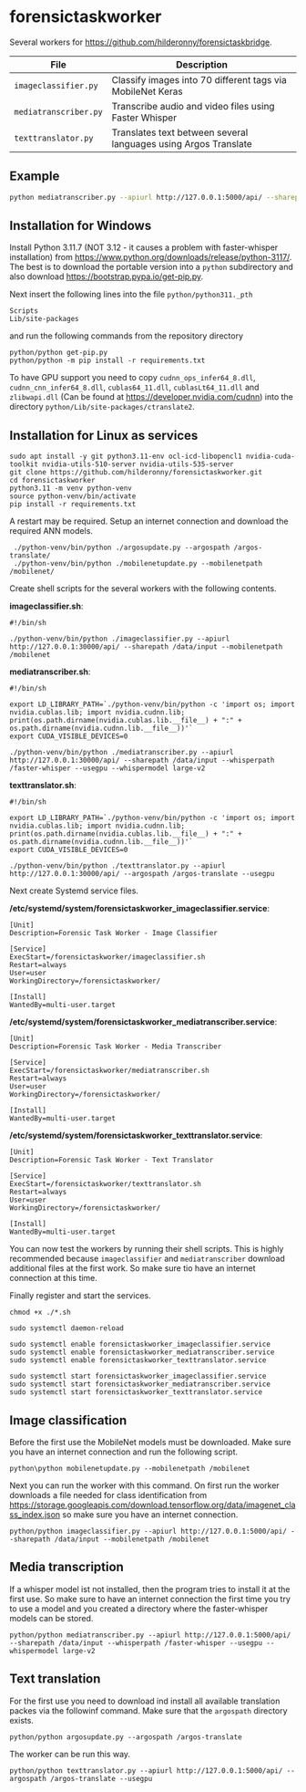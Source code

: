 # forensictaskworker

Several workers for https://github.com/hilderonny/forensictaskbridge.

|File|Description|
|---|---|
|`imageclassifier.py`|Classify images into 70 different tags via MobileNet Keras|
|`mediatranscriber.py`|Transcribe audio and video files using Faster Whisper|
|`texttranslator.py`|Translates text between several languages using Argos Translate|

## Example

```sh
python mediatranscriber.py --apiurl http://127.0.0.1:5000/api/ --sharepath D:\\data\\audio\\input --whisperpath D:\\data\\whisper --whispermodel tiny --usegpu
```

## Installation for Windows

Install Python 3.11.7 (NOT 3.12 - it causes a problem with faster-whisper installation) from https://www.python.org/downloads/release/python-3117/.
The best is to download the portable version into a `python` subdirectory and also download https://bootstrap.pypa.io/get-pip.py.

Next insert the following lines into the file `python/python311._pth`

```
Scripts
Lib/site-packages
```

and run the following commands from the repository directory

```
python/python get-pip.py
python/python -m pip install -r requirements.txt
```

To have GPU support you need to copy `cudnn_ops_infer64_8.dll`, `cudnn_cnn_infer64_8.dll`, `cublas64_11.dll`, `cublasLt64_11.dll` and `zlibwapi.dll` (Can be found at https://developer.nvidia.com/cudnn) into the directory `python/Lib/site-packages/ctranslate2`.

## Installation for Linux as services

```
sudo apt install -y git python3.11-env ocl-icd-libopencl1 nvidia-cuda-toolkit nvidia-utils-510-server nvidia-utils-535-server
git clone https://github.com/hilderonny/forensictaskworker.git
cd forensictaskworker
python3.11 -m venv python-venv
source python-venv/bin/activate
pip install -r requirements.txt
```

A restart may be required. Setup an internet connection and download the required ANN models.

```
 ./python-venv/bin/python ./argosupdate.py --argospath /argos-translate/
 ./python-venv/bin/python ./mobilenetupdate.py --mobilenetpath /mobilenet/
```

Create shell scripts for the several workers with the following contents.

**imageclassifier.sh**:

```
#!/bin/sh

./python-venv/bin/python ./imageclassifier.py --apiurl http://127.0.0.1:30000/api/ --sharepath /data/input --mobilenetpath /mobilenet
```

**mediatranscriber.sh**:

```
#!/bin/sh

export LD_LIBRARY_PATH=`./python-venv/bin/python -c 'import os; import nvidia.cublas.lib; import nvidia.cudnn.lib; print(os.path.dirname(nvidia.cublas.lib.__file__) + ":" + os.path.dirname(nvidia.cudnn.lib.__file__))'`
export CUDA_VISIBLE_DEVICES=0

./python-venv/bin/python ./mediatranscriber.py --apiurl http://127.0.0.1:30000/api/ --sharepath /data/input --whisperpath /faster-whisper --usegpu --whispermodel large-v2
```

**texttranslator.sh**:

```
#!/bin/sh

export LD_LIBRARY_PATH=`./python-venv/bin/python -c 'import os; import nvidia.cublas.lib; import nvidia.cudnn.lib; print(os.path.dirname(nvidia.cublas.lib.__file__) + ":" + os.path.dirname(nvidia.cudnn.lib.__file__))'`
export CUDA_VISIBLE_DEVICES=0

./python-venv/bin/python ./texttranslator.py --apiurl http://127.0.0.1:30000/api/ --argospath /argos-translate --usegpu
```

Next create Systemd service files.

**/etc/systemd/system/forensictaskworker_imageclassifier.service**:

```
[Unit]
Description=Forensic Task Worker - Image Classifier

[Service]
ExecStart=/forensictaskworker/imageclassifier.sh
Restart=always
User=user
WorkingDirectory=/forensictaskworker/

[Install]
WantedBy=multi-user.target
```

**/etc/systemd/system/forensictaskworker_mediatranscriber.service**:

```
[Unit]
Description=Forensic Task Worker - Media Transcriber

[Service]
ExecStart=/forensictaskworker/mediatranscriber.sh
Restart=always
User=user
WorkingDirectory=/forensictaskworker/

[Install]
WantedBy=multi-user.target
```

**/etc/systemd/system/forensictaskworker_texttranslator.service**:

```
[Unit]
Description=Forensic Task Worker - Text Translator

[Service]
ExecStart=/forensictaskworker/texttranslator.sh
Restart=always
User=user
WorkingDirectory=/forensictaskworker/

[Install]
WantedBy=multi-user.target
```

You can now test the workers by running their shell scripts. This is highly recommended because `imageclassifier` and `mediatranscriber` download additional files at the first work. So make sure tio have an internet connection at this time.

Finally register and start the services.

```
chmod +x ./*.sh

sudo systemctl daemon-reload

sudo systemctl enable forensictaskworker_imageclassifier.service
sudo systemctl enable forensictaskworker_mediatranscriber.service
sudo systemctl enable forensictaskworker_texttranslator.service

sudo systemctl start forensictaskworker_imageclassifier.service
sudo systemctl start forensictaskworker_mediatranscriber.service
sudo systemctl start forensictaskworker_texttranslator.service
```

## Image classification

Before the first use the MobileNet models must be downloaded. Make sure you have an internet connection and run the following script.

```
python\python mobilenetupdate.py --mobilenetpath /mobilenet
```

Next you can run the worker with this command. On first run the worker downloads a file needed for class identification from https://storage.googleapis.com/download.tensorflow.org/data/imagenet_class_index.json so make sure you have an internet connection.

```
python/python imageclassifier.py --apiurl http://127.0.0.1:5000/api/ --sharepath /data/input --mobilenetpath /mobilenet
```

## Media transcription

If a whisper model ist not installed, then the program tries to install it at the first use. So make sure to have an internet connection the first time you try to use a model and you created a directory where the faster-whisper models can be stored. 

```
python/python mediatranscriber.py --apiurl http://127.0.0.1:5000/api/ --sharepath /data/input --whisperpath /faster-whisper --usegpu --whispermodel large-v2
```

## Text translation

For the first use you need to download ind install all available translation packes via the followinf command. Make sure that the `argospath` directory exists.

```
python/python argosupdate.py --argospath /argos-translate  
```

The worker can be run this way.

```
python/python texttranslator.py --apiurl http://127.0.0.1:5000/api/ --argospath /argos-translate --usegpu
```
